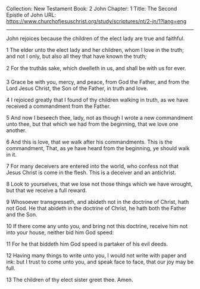 Collection: New Testament
Book: 2 John
Chapter: 1
Title: The Second Epistle of John
URL: https://www.churchofjesuschrist.org/study/scriptures/nt/2-jn/1?lang=eng

---

John rejoices because the children of the elect lady are true and faithful.

1 The elder unto the elect lady and her children, whom I love in the truth; and not I only, but also all they that have known the truth;

2 For the truthâs sake, which dwelleth in us, and shall be with us for ever.

3 Grace be with you, mercy, and peace, from God the Father, and from the Lord Jesus Christ, the Son of the Father, in truth and love.

4 I rejoiced greatly that I found of thy children walking in truth, as we have received a commandment from the Father.

5 And now I beseech thee, lady, not as though I wrote a new commandment unto thee, but that which we had from the beginning, that we love one another.

6 And this is love, that we walk after his commandments. This is the commandment, That, as ye have heard from the beginning, ye should walk in it.

7 For many deceivers are entered into the world, who confess not that Jesus Christ is come in the flesh. This is a deceiver and an antichrist.

8 Look to yourselves, that we lose not those things which we have wrought, but that we receive a full reward.

9 Whosoever transgresseth, and abideth not in the doctrine of Christ, hath not God. He that abideth in the doctrine of Christ, he hath both the Father and the Son.

10 If there come any unto you, and bring not this doctrine, receive him not into your house, neither bid him God speed:

11 For he that biddeth him God speed is partaker of his evil deeds.

12 Having many things to write unto you, I would not write with paper and ink: but I trust to come unto you, and speak face to face, that our joy may be full.

13 The children of thy elect sister greet thee. Amen.
